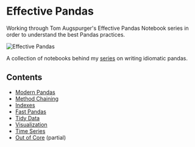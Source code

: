 # Effective Pandas

Working through Tom Augspurger's Effective Pandas Notebook series in order to understand the best Pandas practices.

![Effective Pandas](cover/modern-pandas-cover.png)

A collection of notebooks behind my [series](http://tomaugspurger.github.io/modern-1-intro.html) on
writing idiomatic pandas.

## Contents

- [Modern Pandas](modern_1_intro.ipynb)
- [Method Chaining](modern_2_method_chaining.ipynb)
- [Indexes](modern_3_indexes.ipynb)
- [Fast Pandas](modern_4_performance.ipynb)
- [Tidy Data](modern_5_tidy.ipynb)
- [Visualization](modern_6_visualization.ipynb)
- [Time Series](modern_7_timeseries.ipynb)
- [Out of Core](modern_8_out_of_core.ipynb) (partial)
